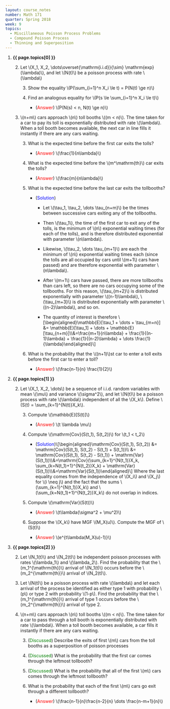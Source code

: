 ```yaml
---
layout: course_notes
number: Math 171
quarter: Spring 2018
week: 9
topics:
  - Miscillaneous Poisson Process Problems
  - Compound Poisson Process
  - Thinning and Superposition
---
```


1. **{{ page.topics[0] }}**

    2. Let \\(X\_1, X\_2, \dots\overset{\mathrm{i.i.d}}{\sim} \mathrm{exp}(\lambda)\\), and let \\(N(t)\\) be a poisson process with rate \\(\lambda\\)

        3. Show the equality \\(P(\sum\_{i=1}^n X\_i \le t) = P(N(t) \ge n)\\)

        3. Find an analogous equality for \\(P(s \le \sum\_{i=1}^n X\_i \le t)\\)

            * (<font color="red">Answer</font>) \\(P(N(s) < n, N(t) \ge n)\\)

    2. \\(n+m\\) cars approach \\(n\\) toll booths \\((m < n)\\). The time taken for a car to pay its toll is exponentially distributed with rate \\(\lambda\\). When a toll booth becomes available, the next car in line fills it instantly if there are any cars waiting.

        3. What is the expected time before the first car exits the tolls?

            * (<font color="red">Answer</font>) \\(\frac{1}{n\lambda}\\)

        3. What is the expected time before the \\(m^\mathrm{th}\\) car exits the tolls?

            * (<font color="red">Answer</font>) \\(\frac{m}{n\lambda}\\)

        3. What is the expected time before the last car exits the tollbooths?

            * (<font color="blue">Solution</font>)

                * Let \\(\tau\_1, \tau\_2, \dots \tau\_{n+m}\\) be the times between successive cars exiting any of the tollbooths.

                * Then \\(\tau\_1\\), the time of the first car to exit any of the tolls, is the minimum of \\(n\\) exponential waiting times (for each of the tolls), and is therefore distributed exponential with parameter \\(n\lambda\\).

                * Likewise, \\(\tau\_2, \dots \tau\_{m+1}\\) are each the minimum of \\(n\\) exponential waiting times each (since the tolls are all occupied by cars until \\(m+1\\) cars have passed) and are therefore exponential with parameter \\(n\lambda\\).

                * After \\(m+1\\) cars have passed, there are more tollbooths than cars left, so there are no cars occupying some of the tollbooths. For this reason, \\(\tau\_{m+2}\\) is distributed exponentially with parameter \\((n-1)\lambda\\), \\(\tau\_{m+3}\\) is distributed exponentially with parameter \\((n-2)\lambda\\), and so on.

                * The quantity of interest is therefore \\[\begin{aligned}\mathbb{E}[\tau\_1 + \dots + \tau\_{m+n}] &= \mathbb{E}[\tau\_1] + \dots + \mathbb{E}[\tau\_{n+m}]\\\\&=\frac{m+1}{n\lambda} + \frac{1}{(n-1)\lambda} + \frac{1}{(n-2)\lambda} + \dots \frac{1}{\lambda}\end{aligned}\\]

        3. What is the probability that the \\((n+1)\\)st car to enter a toll exits before the first car to enter a toll?

            * (<font color="red">Answer</font>) \\(\frac{n-1}{n} \frac{1}{2}\\)

1. **{{ page.topics[1] }}**

    2. Let \\(X\_1, X\_2, \dots\\) be a sequence of i.i.d. random variables with mean \\(\mu\\) and variance \\(\sigma^2\\), and let \\(N(t)\\) be a poisson process with rate \\(\lambda\\) independent of all the \\(X\_k\\). Define \\(S(t) = \sum\_{k=1}^{N(t)}X\_k\\).

        3. Compute \\(\mathbb{E}[S(t)]\\)

            * (<font color="red">Answer</font>) \\(t \lambda \mu\\)

        3. Compute \\(\mathrm{Cov}(S(t\_1), S(t\_2))\\) for \\(t\_1 < t\_2\\)

            * (<font color="blue">Solution</font>)\\[\begin{aligned}\mathrm{Cov}(S(t\_1), S(t\_2)) &= \mathrm{Cov}(S(t\_1), S(t\_2) - S(t\_1) + S(t\_1))\\\\ &= \mathrm{Cov}(S(t\_1), S(t\_2) - S(t\_1)) + \mathrm{Var}(S(t\_1))\\\\&=\mathrm{Cov}(\sum\_{k=1}^{N(t\_1)}X\_k, \sum\_{k=N(t\_1)+1}^{N(t\_2)}X\_k) + \mathrm{Var}(S(t\_1))\\\\&=\mathrm{Var}(S(t\_1))\end{aligned}\\] Where the last equality comes from the independence of \\(X\_i\\) and \\(X\_j\\) for \\(i \neq j\\) and the fact that the sums \\(\sum\_{k=1}^{N(t\_1)}X\_k\\) and \\(\sum\_{k=N(t\_1)+1}^{N(t\_2)}X\_k\\) do not overlap in indices.

        3. Compute \\(\mathrm{Var}(S(t))\\)

            * (<font color="red">Answer</font>) \\(t\lambda(\sigma^2 + \mu^2)\\)

        3. Suppose the \\(X\_k\\) have MGF \\(M\_X(u)\\). Compute the MGF of \\(S(t)\\)

            * (<font color="red">Answer</font>) \\(e^{t\lambda(M\_X(u)-1)}\\)

1. **{{ page.topics[2] }}**

    2. Let \\(N\_1(t)\\) and \\(N\_2(t)\\) be independent poisson processes with rates \\(\lambda\_1\\) and \\(\lambda\_2\\). Find the probability that the \\(m\_1^{\mathrm{th}}\\) arrival of \\(N\_1(t)\\) occurs before the \\(m\_2^{\mathrm{th}}\\) arrival of \\(N\_2(t)\\).

    2. Let \\(N(t)\\) be a poisson process with rate \\(\lambda\\) and let each arrival of the process be identified as either type 1 with probability \\(p\\) or type 2 with probability \\(1-p\\). Find the probability that the \\(m\_1^{\mathrm{th}}\\) arrival of type 1 occurs before the \\(m\_2^{\mathrm{th}}\\) arrival of type 2.

    2. \\(n+m\\) cars approach \\(n\\) toll booths \\((m < n)\\). The time taken for a car to pass through a toll booth is exponentially distributed with rate \\(\lambda\\). When a toll booth becomes available, a car fills it instantly if there are any cars waiting.

        3. (<font color="green">Discussed</font>) Describe the exits of first \\(m\\) cars from the toll booths as a superposition of poisson processes

        3. (<font color="green">Discussed</font>) What is the probability that the first car comes through the leftmost tollbooth?

        3. (<font color="green">Discussed</font>) What is the probability that all of the first \\(m\\) cars comes through the leftmost tollbooth?

        3. What is the probability that each of the first \\(m\\) cars go exit through a different tollbooth?

            * (<font color="red">Answer</font>) \\(\frac{n-1}{n}\frac{n-2}{n} \dots \frac{n-m+1}{n}\\)


